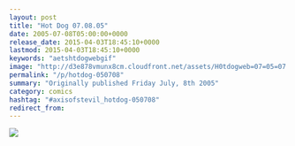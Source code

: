 ```yaml
---
layout: post
title: "Hot Dog 07.08.05"
date: 2005-07-08T05:00:00+0000
release_date: 2015-04-03T18:45:10+0000
lastmod: 2015-04-03T18:45:10+0000
keywords: "aetshtdogwebgif"
image: "http://d3e878vmunx8cm.cloudfront.net/assets/H0tdogweb=07=05=07.gif"
permalink: "/p/hotdog-050708"
summary: "Originally published Friday July, 8th 2005"
category: comics
hashtag: "#axisofstevil_hotdog-050708"
redirect_from:
---
```


![](http://d3e878vmunx8cm.cloudfront.net/assets/H0tdogweb=07=05=07.gif)
